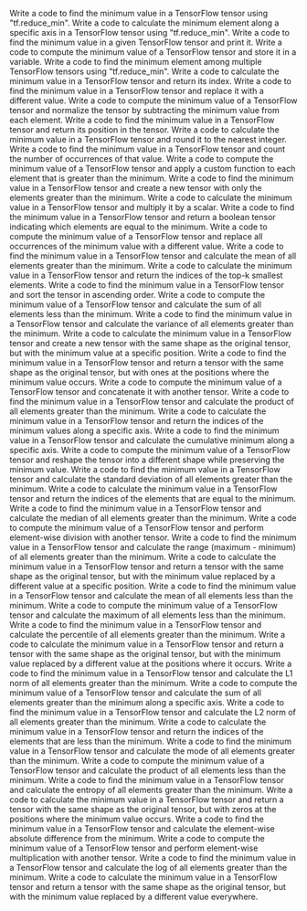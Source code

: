 Write a code to find the minimum value in a TensorFlow tensor using "tf.reduce_min".
Write a code to calculate the minimum element along a specific axis in a TensorFlow tensor using "tf.reduce_min".
Write a code to find the minimum value in a given TensorFlow tensor and print it.
Write a code to compute the minimum value of a TensorFlow tensor and store it in a variable.
Write a code to find the minimum element among multiple TensorFlow tensors using "tf.reduce_min".
Write a code to calculate the minimum value in a TensorFlow tensor and return its index.
Write a code to find the minimum value in a TensorFlow tensor and replace it with a different value.
Write a code to compute the minimum value of a TensorFlow tensor and normalize the tensor by subtracting the minimum value from each element.
Write a code to find the minimum value in a TensorFlow tensor and return its position in the tensor.
Write a code to calculate the minimum value in a TensorFlow tensor and round it to the nearest integer.
Write a code to find the minimum value in a TensorFlow tensor and count the number of occurrences of that value.
Write a code to compute the minimum value of a TensorFlow tensor and apply a custom function to each element that is greater than the minimum.
Write a code to find the minimum value in a TensorFlow tensor and create a new tensor with only the elements greater than the minimum.
Write a code to calculate the minimum value in a TensorFlow tensor and multiply it by a scalar.
Write a code to find the minimum value in a TensorFlow tensor and return a boolean tensor indicating which elements are equal to the minimum.
Write a code to compute the minimum value of a TensorFlow tensor and replace all occurrences of the minimum value with a different value.
Write a code to find the minimum value in a TensorFlow tensor and calculate the mean of all elements greater than the minimum.
Write a code to calculate the minimum value in a TensorFlow tensor and return the indices of the top-k smallest elements.
Write a code to find the minimum value in a TensorFlow tensor and sort the tensor in ascending order.
Write a code to compute the minimum value of a TensorFlow tensor and calculate the sum of all elements less than the minimum.
Write a code to find the minimum value in a TensorFlow tensor and calculate the variance of all elements greater than the minimum.
Write a code to calculate the minimum value in a TensorFlow tensor and create a new tensor with the same shape as the original tensor, but with the minimum value at a specific position.
Write a code to find the minimum value in a TensorFlow tensor and return a tensor with the same shape as the original tensor, but with ones at the positions where the minimum value occurs.
Write a code to compute the minimum value of a TensorFlow tensor and concatenate it with another tensor.
Write a code to find the minimum value in a TensorFlow tensor and calculate the product of all elements greater than the minimum.
Write a code to calculate the minimum value in a TensorFlow tensor and return the indices of the minimum values along a specific axis.
Write a code to find the minimum value in a TensorFlow tensor and calculate the cumulative minimum along a specific axis.
Write a code to compute the minimum value of a TensorFlow tensor and reshape the tensor into a different shape while preserving the minimum value.
Write a code to find the minimum value in a TensorFlow tensor and calculate the standard deviation of all elements greater than the minimum.
Write a code to calculate the minimum value in a TensorFlow tensor and return the indices of the elements that are equal to the minimum.
Write a code to find the minimum value in a TensorFlow tensor and calculate the median of all elements greater than the minimum.
Write a code to compute the minimum value of a TensorFlow tensor and perform element-wise division with another tensor.
Write a code to find the minimum value in a TensorFlow tensor and calculate the range (maximum - minimum) of all elements greater than the minimum.
Write a code to calculate the minimum value in a TensorFlow tensor and return a tensor with the same shape as the original tensor, but with the minimum value replaced by a different value at a specific position.
Write a code to find the minimum value in a TensorFlow tensor and calculate the mean of all elements less than the minimum.
Write a code to compute the minimum value of a TensorFlow tensor and calculate the maximum of all elements less than the minimum.
Write a code to find the minimum value in a TensorFlow tensor and calculate the percentile of all elements greater than the minimum.
Write a code to calculate the minimum value in a TensorFlow tensor and return a tensor with the same shape as the original tensor, but with the minimum value replaced by a different value at the positions where it occurs.
Write a code to find the minimum value in a TensorFlow tensor and calculate the L1 norm of all elements greater than the minimum.
Write a code to compute the minimum value of a TensorFlow tensor and calculate the sum of all elements greater than the minimum along a specific axis.
Write a code to find the minimum value in a TensorFlow tensor and calculate the L2 norm of all elements greater than the minimum.
Write a code to calculate the minimum value in a TensorFlow tensor and return the indices of the elements that are less than the minimum.
Write a code to find the minimum value in a TensorFlow tensor and calculate the mode of all elements greater than the minimum.
Write a code to compute the minimum value of a TensorFlow tensor and calculate the product of all elements less than the minimum.
Write a code to find the minimum value in a TensorFlow tensor and calculate the entropy of all elements greater than the minimum.
Write a code to calculate the minimum value in a TensorFlow tensor and return a tensor with the same shape as the original tensor, but with zeros at the positions where the minimum value occurs.
Write a code to find the minimum value in a TensorFlow tensor and calculate the element-wise absolute difference from the minimum.
Write a code to compute the minimum value of a TensorFlow tensor and perform element-wise multiplication with another tensor.
Write a code to find the minimum value in a TensorFlow tensor and calculate the log of all elements greater than the minimum.
Write a code to calculate the minimum value in a TensorFlow tensor and return a tensor with the same shape as the original tensor, but with the minimum value replaced by a different value everywhere.